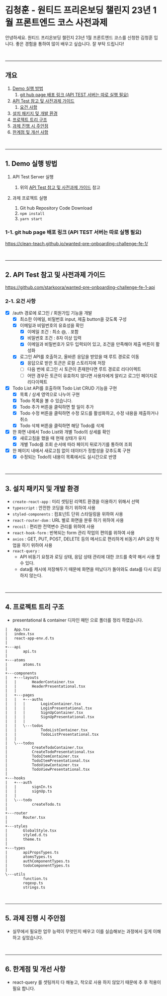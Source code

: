 # 김청훈 - 원티드 프리온보딩 챌린지 23년 1월 프론트엔드 코스 사전과제

안녕하세요.
원티드 프리온보딩 챌린지 23년 1월 프론트엔드 코스를 신청한 김청훈 입니다.
좋은 경험을 통하여 많이 배우고 싶습니다.
잘 부탁 드립니다!

<br/>

---

## 개요

1. [Demo 실행 방법](#1.-Demo-실행-방법)
   1. [git hub page 배포 링크 (API TEST 서버는 따로 실행 필요)](<#3.-git-hub-page-배포-링크-(API-TEST-서버는-따로-실행-필요)>)
2. [API Test 참고 및 사전과제 가이드](#2.-API-Test-참고-및-사전과제-가이드)
   1. [요건 사항](#2-1.-요건-사항)
3. [설치 패키지 및 개발 환경](#3.-설치-패키지-및-개발-환경)
4. [프로젝트 트리 구조](#4.-프로젝트-트리-구조)
5. [과제 진행 시 주안점](#5.-과제-진행-시-주안점)
6. [한계점 및 개선 사항](#6.-한계점-및-개선-사항)

<br/>

---

## 1. Demo 실행 방법

1. API Test Server 실행

   1. 위의 [API Test 참고 및 사전과제 가이드](#1.-API-Test-참고-및-사전과제-가이드) 참고

2. 과제 프로젝트 실행
   1. Git hub Repository Code Download
   2. `npm install`
   3. `yarn start`

### 1-1. git hub page 배포 링크 (API TEST 서버는 따로 실행 필요)

https://clean-teach.github.io/wanted-pre-onboarding-challenge-fe-1/

<br/>

---

## 2. API Test 참고 및 사전과제 가이드

https://github.com/starkoora/wanted-pre-onboarding-challenge-fe-1-api

### 2-1. 요건 사항

- [x] /auth 경로에 로그인 / 회원가입 기능을 개발
  - [x] 최소한 이메일, 비밀번호 input, 제출 button을 갖도록 구성
  - [x] 이메일과 비밀번호의 유효성을 확인
    - [x] 이메일 조건 : 최소 @, . 포함
    - [x] 비밀번호 조건 : 8자 이상 입력
    - [x] 이메일과 비밀번호가 모두 입력되어 있고, 조건을 만족해야 제출 버튼이 활성화
  - [x] 로그인 API를 호출하고, 올바른 응답을 받았을 때 루트 경로로 이동
    - [x] 응답으로 받은 토큰은 로컬 스토리지에 저장
    - [ ] 다음 번에 로그인 시 토큰이 존재한다면 루트 경로로 리다이렉트
    - [ ] 어떤 경우든 토큰이 유효하지 않다면 사용자에게 알리고 로그인 페이지로 리다이렉트
- [x] Todo List API를 호출하여 Todo List CRUD 기능을 구현
  - [x] 목록 / 상세 영역으로 나누어 구현
  - [x] Todo 목록을 볼 수 있습니다.
  - [x] Todo 추가 버튼을 클릭하면 할 일이 추가
  - [x] Todo 수정 버튼을 클릭하면 수정 모드를 활성화하고, 수정 내용을 제출하거나 취소
  - [x] Todo 삭제 버튼을 클릭하면 해당 Todo를 삭제
- [x] 한 화면 내에서 Todo List와 개별 Todo의 상세를 확인
  - [x] 새로고침을 했을 때 현재 상태가 유지
  - [x] 개별 Todo를 조회 순서에 따라 페이지 뒤로가기를 통하여 조회
- [x] 한 페이지 내에서 새로고침 없이 데이터가 정합성을 갖추도록 구현
  - [x] 수정되는 Todo의 내용이 목록에서도 실시간으로 반영

<br/>

---

## 3. 설치 패키지 및 개발 환경

- `create-react-app` : 미리 셋팅된 리액트 환경을 이용하기 위해서 선택
- `typescript` : 안전한 코딩을 하기 위하여 사용
- `styled-components` : 컴포넌트 단위 스타일링을 위하여 사용
- `react-router-dom` : URL 별로 화면을 분류 하기 위하여 사용
- `recoil` : 편리한 전역변수 관리를 위하여 사용
- `react-hook-form` : 반복되는 form 관리 작업의 편의를 위하여 사용
- `axios` : GET, PUT, POST, DELETE 등의 메서드로 편리하게 비동기 API 요청 작업을 하기 위하여 사용
- `react-query` :
  - API 비동기 요청과 로딩 상태, 응답 상태 관리에 대한 코드를 축약 해서 사용 할 수 있다.
  - data를 캐시에 저장해두기 때문에 화면을 떠났다가 돌아와도 data를 다시 로딩하지 않는다.

<br/>

---

## 4. 프로젝트 트리 구조

- presentational & container 디자인 패턴 으로 폴더를 정리 하였습니다.

```
|   App.tsx
|   index.tsx
|   react-app-env.d.ts
|
+---api
|       api.ts
|
+---atoms
|       atoms.ts
|
+---components
|   +---layouts
|   |       HeaderContainer.tsx
|   |       HeaderPresentational.tsx
|   |
|   +---pages
|   |   +---auths
|   |   |       LoginContainer.tsx
|   |   |       LoginPresentational.tsx
|   |   |       SignUpContainer.tsx
|   |   |       SignUpPresentational.tsx
|   |   |
|   |   \---todos
|   |           TodoListContainer.tsx
|   |           TodoListPresentational.tsx
|   |
|   \---todos
|           CreateTodoContainer.tsx
|           CreateTodoPresentational.tsx
|           TodoItemContainer.tsx
|           TodoItemPresentational.tsx
|           TodoViewContainer.tsx
|           TodoViewPresentational.tsx
|
+---hooks
|   +---auth
|   |       signIn.ts
|   |       signUp.ts
|   |
|   \---todo
|           createTodo.ts
|
+---router
|       Router.tsx
|
+---styles
|       GlobalStyle.tsx
|       styled.d.ts
|       theme.ts
|
+---types
|       apiPropsTypes.ts
|       atomsTypes.ts
|       authComponentTypes.ts
|       todoComponentTypes.ts
|
\---utils
        function.ts
        regexp.ts
        strings.ts
```

<br/>

---

## 5. 과제 진행 시 주안점

- 실무에서 필요한 업무 능력이 무엇인지 배우고 이를 실습해보는 과정에서 깊게 이해하고 싶었습니다.

<br/>

---

## 6. 한계점 및 개선 사항

- react-query 를 셋팅까지 다 해놓고, 착오로 사용 하지 않았기 때문에 추 후 적용이 필요 합니다.
